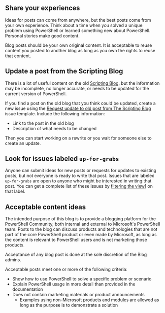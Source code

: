 ## Share your experiences

Ideas for posts can come from anywhere, but the best posts come from your own experience. Think
about a time when you solved a unique problem using PowerShell or learned something new about
PowerShell. Personal stories make good content.

Blog posts should be your own original content. It is acceptable to reuse content you posted to
another blog as long as you own the rights to reuse that content.

## Update a post from the Scripting Blog

There is a lot of useful content on the old
[Scripting Blog](https://devblogs.microsoft.com/scripting), but the information may be incomplete,
no longer accurate, or needs to be updated for the current version of PowerShell.

If you find a post on the old blog that you think could be updated, create a new issue using the
[Request update to old post from The Scripting Blog](https://github.com/PowerShell/Community-Blog/issues/new?assignees=&labels=post-update&template=Request_Update.md&title=Update+request)
issue template. Include the following information:

- Link to the post in the old blog
- Description of what needs to be changed

Then you can start working on a rewrite or you wait for someone else to create an update.

## Look for issues labeled `up-for-grabs`

Anyone can submit ideas for new posts or requests for updates to existing posts, but not everyone is
ready to write that post. Issues that are labeled `up-for-grabs` are open to anyone who might be
interested in writing that post. You can get a complete list of these issues by
[filtering the view](https://github.com/PowerShell/Community-Blog/issues?q=is%3Aissue+is%3Aopen+label%3Aup-for-grabs)]
on that label.

## Acceptable content ideas

The intended purpose of this blog is to provide a blogging platform for the PowerShell Community,
both internal and external to Microsoft's PowerShell team. Posts to the blog can discuss products
and technologies that are not part of the core PowerShell product or even made by Microsoft, as long
as the content is relevant to PowerShell users and is not marketing those products.

Acceptance of any blog post is done at the sole discretion of the Blog admins.

Acceptable posts meet one or more of the following criteria:

- Show how to use PowerShell to solve a specific problem or scenario
- Explain PowerShell usage in more detail than provided in the documentation
- Does not contain marketing materials or product announcements
  - Examples using non-Microsoft products and modules are allowed as long as the purpose is to
    demonstrate a solution
